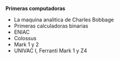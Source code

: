 **Primeras computadoras**
- La maquina analitica de Charles Bobbage
- Primeras calculadoras binarias
- ENIAC
- Colossus
- Mark 1 y 2
- UNIVAC I, Ferranti Mark 1 y Z4


